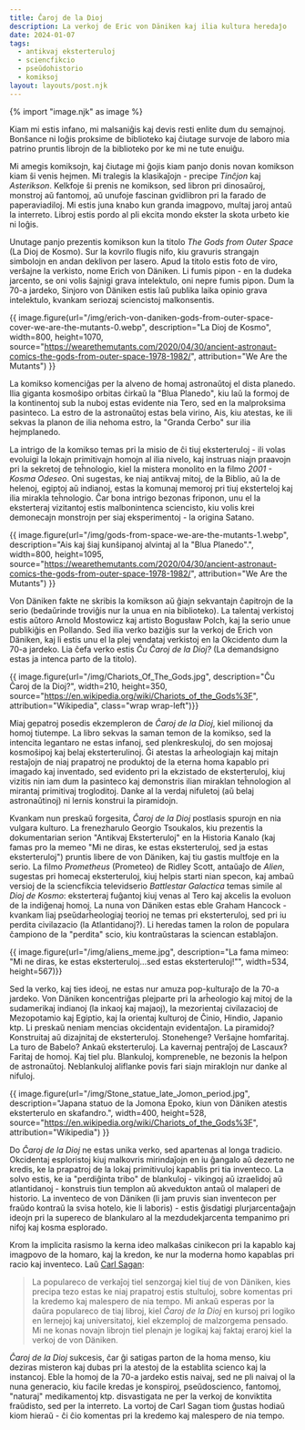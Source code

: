 ```yaml
---
title: Ĉaroj de la Dioj
description: La verkoj de Eric von Däniken kaj ilia kultura heredaĵo
date: 2024-01-07
tags:
  - antikvaj eksterteruloj
  - sciencfikcio
  - pseŭdohistorio
  - komiksoj
layout: layouts/post.njk
---
```

{% import "image.njk" as image %}

Kiam mi estis infano, mi malsaniĝis kaj devis resti enlite dum du semajnoj. Bonŝance ni loĝis proksime de biblioteko kaj ĉiutage survoje de laboro mia patrino pruntis librojn de la biblioteko por ke mi ne tute enuiĝu.

Mi amegis komiksojn, kaj ĉiutage mi ĝojis kiam panjo donis novan komikson kiam ŝi venis hejmen. Mi tralegis la klasikaĵojn - precipe _Tinĉjon_ kaj _Asterikson_. Kelkfoje ŝi prenis ne komikson, sed libron pri dinosaŭroj, monstroj aŭ fantomoj, aŭ unufoje fascinan gvidlibron pri la farado de paperaviadiloj. Mi estis juna knabo kun granda imagpovo, multaj jaroj antaŭ la interreto. Libroj estis pordo al pli ekcita mondo ekster la skota urbeto kie ni loĝis.

Unutage panjo prezentis komikson kun la titolo _The Gods from Outer Space_ (La Dioj de Kosmo). Sur la kovrilo flugis nifo, kiu gravuris strangajn simbolojn en andan deklivon per lasero. Apud la titolo estis foto de viro, verŝajne la verkisto, nome Erich von Däniken. Li fumis pipon - en la dudeka jarcento, se oni volis ŝajnigi grava intelektulo, oni nepre fumis pipon. Dum la 70-a jardeko, Sinjoro von Däniken estis laŭ publika laika opinio grava intelektulo, kvankam seriozaj sciencistoj malkonsentis.

{{ image.figure(url="/img/erich-von-daniken-gods-from-outer-space-cover-we-are-the-mutants-0.webp", description="La Dioj de Kosmo", width=800, height=1070, source="https://wearethemutants.com/2020/04/30/ancient-astronaut-comics-the-gods-from-outer-space-1978-1982/", attribution="We Are the Mutants") }}

La komikso komenciĝas per la alveno de homaj astronaŭtoj el dista planedo. Ilia giganta kosmoŝipo orbitas ĉirkaŭ la "Blua Planedo", kiu laŭ la formoj de la kontinentoj sub la nuboj estas evidente nia Tero, sed en la malproksima pasinteco. La estro de la astronaŭtoj estas bela virino, Ais, kiu atestas, ke ili sekvas la planon de ilia nehoma estro, la "Granda Cerbo" sur ilia hejmplanedo.

La intrigo de la komikso temas pri la misio de ĉi tiuj eksterteruloj - ili volas evoluigi la lokajn primitivajn homojn al ilia nivelo, kaj instruas niajn praavojn pri la sekretoj de teĥnologio, kiel la mistera monolito en la filmo _2001 - Kosma Odeseo_. Oni sugestas, ke niaj antikvaj mitoj, de la Biblio, aŭ la de helenoj, egiptoj aŭ indianoj, estas la komunaj memoroj pri tiuj eksterteloj kaj ilia mirakla teĥnologio. Ĉar bona intrigo bezonas friponon, unu el la eksterteraj vizitantoj estis malbonintenca sciencisto, kiu volis krei demonecajn monstrojn per siaj eksperimentoj - la origina Satano.

{{ image.figure(url="/img/gods-from-space-we-are-the-mutants-1.webp", description="Ais kaj ŝiaj kunŝipanoj alvintaj al la \"Blua Planedo\".", width=800, height=1095, source="https://wearethemutants.com/2020/04/30/ancient-astronaut-comics-the-gods-from-outer-space-1978-1982/", attribution="We Are the Mutants") }}

Von Däniken fakte ne skribis la komikson aŭ ĝiajn sekvantajn ĉapitrojn de la serio (bedaŭrinde troviĝis nur la unua en nia biblioteko). La talentaj verkistoj estis aŭtoro Arnold Mostowicz kaj artisto Bogusław Polch, kaj la serio unue publikiĝis en Pollando. Sed ilia verko baziĝis sur la verkoj de Erich von Däniken, kaj li estis unu el la plej vendataj verkistoj en la Okcidento dum la 70-a jardeko. Lia ĉefa verko estis _Ĉu Ĉaroj de la Dioj?_ (La demandsigno estas ja intenca parto de la titolo).

{{ image.figure(url="/img/Chariots_Of_The_Gods.jpg", description="Ĉu Ĉaroj de la Dioj?", width=210, height=350, source="https://en.wikipedia.org/wiki/Chariots_of_the_Gods%3F", attribution="Wikipedia", class="wrap wrap-left")}}

Miaj gepatroj posedis ekzempleron de _Ĉaroj de la Dioj_, kiel milionoj da homoj tiutempe. La libro sekvas la saman temon de la komikso, sed la intencita legantaro ne estas infanoj, sed plenkreskuloj, do sen mojosaj kosmoŝipoj kaj belaj eksterterulinoj. Ĝi atestas la arĥeologiajn kaj mitajn restaĵojn de niaj prapatroj ne produktoj de la eterna homa kapablo pri imagado kaj inventado, sed evidento pri la ekzistado de eksterteruloj, kiuj vizitis nin iam dum la pasinteco kaj demonstris ilian miraklan teĥnologion al mirantaj primitivaj trogloditoj. Danke al la verdaj nifuletoj (aŭ belaj astronaŭtinoj) ni lernis konstrui la piramidojn.

Kvankam nun preskaŭ forgesita, _Ĉaroj de la Dioj_ postlasis spurojn en nia vulgara kulturo. La frenezharulo Georgio Tsoukalos, kiu prezentis la dokumentarian serion "Antikvaj Eksterteruloj" en la Historia Kanalo (kaj famas pro la memeo "Mi ne diras, ke estas eksterteruloj, sed ja estas eksterteruloj") pruntis libere de von Däniken, kaj tiu gastis multfoje en la serio. La filmo _Prometheus_ (Prometeo) de Ridley Scott, antaŭaĵo de _Alien_, sugestas pri homecaj eksterteruloj, kiuj helpis starti nian specon, kaj ambaŭ versioj de la sciencfikcia televidserio _Battlestar Galactica_ temas simile al _Dioj de Kosmo_: eksterteraj fuĝantoj kiuj venas al Tero kaj akcelis la evoluon de la indiĝenaj homoj. La nuna von Däniken estas eble Graham Hancock - kvankam liaj pseŭdarĥeologiaj teorioj ne temas pri eksterteruloj, sed pri iu perdita civilazacio (la Atlantidanoj?). Li heredas tamen la rolon de populara ĉampiono de la "perdita" scio, kiu kontraŭstaras la sciencan establaĵon.

{{ image.figure(url="/img/aliens_meme.jpg", description="La fama mimeo: \"Mi ne diras, ke estas eksterteruloj...sed estas eksterteruloj!\"", width=534, height=567)}}

Sed la verko, kaj ties ideoj, ne estas nur amuza pop-kulturaĵo de la 70-a jardeko. Von Däniken koncentriĝas plejparte pri la arĥeologio kaj mitoj de la sudamerikaj indianoj (la inkaoj kaj majaoj), la mezorientaj civilazacioj de Mezopotamio kaj Egiptio, kaj la orientaj kulturoj de Ĉinio, Hindio, Japanio ktp. Li preskaŭ neniam mencias okcidentajn evidentaĵon. La piramidoj? Konstruitaj aŭ dizajnitaj de eksterteruloj. Stonehenge? Verŝajne homfaritaj. La turo de Babelo? Ankaŭ eksterteruloj. La kavernaj pentraĵoj de Lascaux? Faritaj de homoj. Kaj tiel plu. Blankuloj, kompreneble, ne bezonis la helpon de astronaŭtoj. Neblankuloj aliflanke povis fari siajn miraklojn nur danke al nifuloj.

{{ image.figure(url="/img/Stone_statue_late_Jomon_period.jpg", description="Japana statuo de la Jomona Epoko, kiun von Däniken atestis eksterterulo en skafandro.", width=400, height=528, source="https://en.wikipedia.org/wiki/Chariots_of_the_Gods%3F", attribution="Wikipedia") }}

Do _Ĉaroj de la Dioj_ ne estas unika verko, sed apartenas al longa tradicio. Okcidentaj esploristoj kiuj malkovris mirindaĵojn en iu ĝangalo aŭ dezerto ne kredis, ke la prapatroj de la lokaj primitivuloj kapablis pri tia inventeco. La solvo estis, ke ia "perdiĝinta tribo" de blankuloj - vikingoj aŭ izraelidoj aŭ atlantidanoj - konstruis tiun templon aŭ akvedukton antaŭ ol malaperi de historio. La inventeco de von Däniken (li jam pruvis sian inventecon per fraŭdo kontraŭ la svisa hotelo, kie li laboris) - estis ĝisdatigi plurjarcentaĝajn ideojn pri la supereco de blankularo al la mezdudekjarcenta tempanimo pri nifoj kaj kosma esplorado.

Krom la implicita rasismo la kerna ideo malkaŝas cinikecon pri la kapablo kaj imagpovo de la homaro, kaj la kredon, ke nur la moderna homo kapablas pri racio kaj inventeco. Laŭ [Carl Sagan](https://eo.wikipedia.org/wiki/Carl_Sagan):

> La populareco de verkaĵoj tiel senzorgaj kiel tiuj de von Däniken, kies precipa tezo estas ke niaj prapatroj estis stultuloj, sobre komentas pri la kredemo kaj malespero de nia tempo. Mi ankaŭ esperas por la daŭra populareco de tiaj libroj, kiel _Ĉaroj de la Dioj_ en kursoj pri logiko en lernejoj kaj universitatoj, kiel ekzemploj de malzorgema pensado. Mi ne konas novajn librojn tiel plenajn je logikaj kaj faktaj eraroj kiel la verkoj de von Däniken.

_Ĉaroj de la Dioj_ sukcesis, ĉar ĝi satigas parton de la homa menso, kiu deziras misteron kaj dubas pri la atestoj de la establita scienco kaj la instancoj. Eble la homoj de la 70-a jardeko estis naivaj, sed ne pli naivaj ol la nuna generacio, kiu facile kredas je konspiroj, pseŭdoscienco, fantomoj, "naturaj" medikamentoj ktp. disvastigata ne per la verkoj de konviktita fraŭdisto, sed per la interreto. La vortoj de Carl Sagan tiom ĝustas hodiaŭ kiom hieraŭ - ĉi ĉio komentas pri la kredemo kaj malespero de nia tempo.

